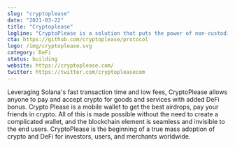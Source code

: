 ```yaml
---
slug: "cryptoplease"
date: "2021-03-22"
title: "Cryptoplease"
logline: "CryptoPlease is a solution that puts the power of non-custodial P2P crypto spending and DeFi into the hands of everyone, through one smartphone app."
cta: https://github.com/cryptoplease/protocol
logo: /img/cryptoplease.svg
category: DeFi
status: building
website: https://cryptoplease.com/
twitter: https://twitter.com/cryptopleasecom
---
```

Leveraging Solana's fast transaction time and low fees, CryptoPlease allows anyone to pay and accept crypto for goods and services with added DeFi bonus. Crypto Please is a mobile wallet to get the best airdrops, pay your friends in crypto. All of this is made possible without the need to create a complicated wallet, and the blockchain element is seamless and invisible to the end users. CryptoPlease is the beginning of a true mass adoption of crypto and DeFi for investors, users, and merchants worldwide.